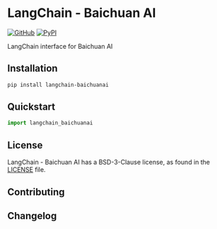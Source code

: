 # LangChain - Baichuan AI

[![GitHub][github_badge]][github_link] [![PyPI][pypi_badge]][pypi_link]

LangChain interface for Baichuan AI



## Installation

```bash
pip install langchain-baichuanai
```



## Quickstart

```python
import langchain_baichuanai
```



## License

LangChain - Baichuan AI has a BSD-3-Clause license, as found in the [LICENSE](https://github.com/imyizhang/langchain-baichuanai/blob/main/LICENSE) file.



## Contributing



## Changelog



[github_badge]: https://badgen.net/badge/icon/GitHub?icon=github&color=black&label
[github_link]: https://github.com/imyizhang/langchain-baichuanai



[pypi_badge]: https://badgen.net/pypi/v/langchain-baichuanai?icon=pypi&color=black&label
[pypi_link]: https://www.pypi.org/project/langchain-baichuanai